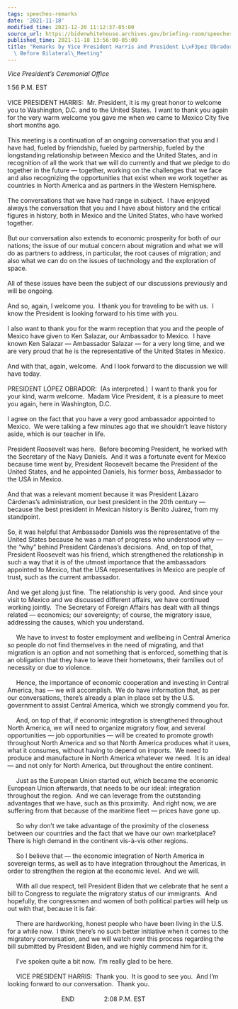 ```yaml
---
tags: speeches-remarks
date: '2021-11-18'
modified_time: 2021-12-20 11:12:37-05:00
source_url: https://bidenwhitehouse.archives.gov/briefing-room/speeches-remarks/2021/11/18/remarks-by-vice-president-harris-and-president-lopez-obrador-of-mexico-before-bilateral-meeting/
published_time: 2021-11-18 13:56:00-05:00
title: "Remarks by Vice President Harris and President L\xF3pez Obrador of Mexico\
  \ Before Bilateral\_Meeting"
---
```

 
*Vice President’s Ceremonial Office*

1:56 P.M. EST  
   
VICE PRESIDENT HARRIS:  Mr. President, it is my great honor to welcome
you to Washington, D.C. and to the United States.  I want to thank you
again for the very warm welcome you gave me when we came to Mexico City
five short months ago.  
   
This meeting is a continuation of an ongoing conversation that you and I
have had, fueled by friendship, fueled by partnership, fueled by the
longstanding relationship between Mexico and the United States, and in
recognition of all the work that we will do currently and that we pledge
to do together in the future — together, working on the challenges that
we face and also recognizing the opportunities that exist when we work
together as countries in North America and as partners in the Western
Hemisphere.  
   
The conversations that we have had range in subject.  I have enjoyed
always the conversation that you and I have about history and the
critical figures in history, both in Mexico and the United States, who
have worked together.   
   
But our conversation also extends to economic prosperity for both of our
nations; the issue of our mutual concern about migration and what we
will do as partners to address, in particular, the root causes of
migration; and also what we can do on the issues of technology and the
exploration of space.  
   
All of these issues have been the subject of our discussions previously
and will be ongoing.  
   
And so, again, I welcome you.  I thank you for traveling to be with us. 
I know the President is looking forward to his time with you.   
   
I also want to thank you for the warm reception that you and the people
of Mexico have given to Ken Salazar, our Ambassador to Mexico.  I have
known Ken Salazar — Ambassador Salazar — for a very long time, and we
are very proud that he is the representative of the United States in
Mexico.  
   
And with that, again, welcome.  And I look forward to the discussion we
will have today.    
   
PRESIDENT LÓPEZ OBRADOR:  (As interpreted.)  I want to thank you for
your kind, warm welcome.  Madam Vice President, it is a pleasure to meet
you again, here in Washington, D.C.  
   
I agree on the fact that you have a very good ambassador appointed to
Mexico.  We were talking a few minutes ago that we shouldn’t leave
history aside, which is our teacher in life.   
   
President Roosevelt was here.  Before becoming President, he worked with
the Secretary of the Navy Daniels.  And it was a fortunate event for
Mexico because time went by, President Roosevelt became the President of
the United States, and he appointed Daniels, his former boss, Ambassador
to the USA in Mexico.   
   
And that was a relevant moment because it was President Lázaro
Cárdenas’s administration, our best president in the 20th century —
because the best president in Mexican history is Benito Juárez, from my
standpoint.  
   
So, it was helpful that Ambassador Daniels was the representative of the
United States because he was a man of progress who understood why — the
“why” behind President Cárdenas’s decisions.  And, on top of that,
President Roosevelt was his friend, which strengthened the relationship
in such a way that it is of the utmost importance that the ambassadors
appointed to Mexico, that the USA representatives in Mexico are people
of trust, such as the current ambassador.  
   
And we get along just fine.  The relationship is very good.  And since
your visit to Mexico and we discussed different affairs, we have
continued working jointly.  The Secretary of Foreign Affairs has dealt
with all things related — economics; our sovereignty; of course, the
migratory issue, addressing the causes, which you understand.  
   
     We have to invest to foster employment and wellbeing in Central
America so people do not find themselves in the need of migrating, and
that migration is an option and not something that is enforced,
something that is an obligation that they have to leave their hometowns,
their families out of necessity or due to violence.  
   
     Hence, the importance of economic cooperation and investing in
Central America, has — we will accomplish.  We do have information that,
as per our conversations, there’s already a plan in place set by the
U.S. government to assist Central America, which we strongly commend you
for.  
   
     And, on top of that, if economic integration is strengthened
throughout North America, we will need to organize migratory flow, and
several opportunities — job opportunities — will be created to promote
growth throughout North America and so that North America produces what
it uses, what it consumes, without having to depend on imports.  We need
to produce and manufacture in North America whatever we need.  It is an
ideal — and not only for North America, but throughout the entire
continent.  
    
     Just as the European Union started out, which became the economic
European Union afterwards, that needs to be our ideal: integration
throughout the region.  And we can leverage from the outstanding
advantages that we have, such as this proximity.  And right now, we are
suffering from that because of the maritime fleet — prices have gone
up.  
   
     So why don’t we take advantage of the proximity of the closeness
between our countries and the fact that we have our own marketplace? 
There is high demand in the continent vis-à-vis other regions.  
   
     So I believe that — the economic integration of North America in
sovereign terms, as well as to have integration throughout the Americas,
in order to strengthen the region at the economic level.  And we will.  
   
     With all due respect, tell President Biden that we celebrate that
he sent a bill to Congress to regulate the migratory status of our
immigrants.  And hopefully, the congressmen and women of both political
parties will help us out with that, because it is fair.  
   
     There are hardworking, honest people who have been living in the
U.S. for a while now.  I think there’s no such better initiative when it
comes to the migratory conversation, and we will watch over this process
regarding the bill submitted by President Biden, and we highly commend
him for it.  
   
     I’ve spoken quite a bit now.  I’m really glad to be here.  
   
     VICE PRESIDENT HARRIS:  Thank you.  It is good to see you.  And I’m
looking forward to our conversation.  Thank you.  
   
                               END                 2:08 P.M. EST  
 
